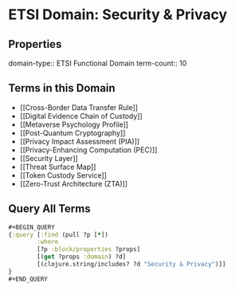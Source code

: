# ETSI Domain: Security & Privacy

## Properties
domain-type:: ETSI Functional Domain
term-count:: 10

## Terms in this Domain

- [[Cross-Border Data Transfer Rule]]
- [[Digital Evidence Chain of Custody]]
- [[Metaverse Psychology Profile]]
- [[Post-Quantum Cryptography]]
- [[Privacy Impact Assessment (PIA)]]
- [[Privacy-Enhancing Computation (PEC)]]
- [[Security Layer]]
- [[Threat Surface Map]]
- [[Token Custody Service]]
- [[Zero-Trust Architecture (ZTA)]]

## Query All Terms
```clojure
#+BEGIN_QUERY
{:query [:find (pull ?p [*])
        :where
        [?p :block/properties ?props]
        [(get ?props :domain) ?d]
        [(clojure.string/includes? ?d "Security & Privacy")]]
}
#+END_QUERY
```